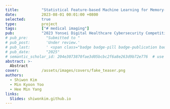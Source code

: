 ```yaml
---
title:          "Statistical Feature-based Machine Learning for Memory-efficient Fake Image Detection"
date:           2023-08-01 00:01:00 +0800
selected:       true
type:           project
tags:           ["# medical imaging"]
pub:            "2023 Yonsei Digital Healthcare Cybersecurity Competition"
# pub_pre:        "Submitted to "
# pub_post:       'Under review.'
# pub_last:       ' <span class="badge badge-pill badge-publication badge-success">Spotlight</span>'
# pub_date:       "2025"
# semantic_scholar_id: 204e3073870fae3d05bcbc2f6a8e263d9b72e776  # use this to retrieve citation count
abstract: >-
  Abstract
cover:          /assets/images/covers/fake_teaser.png
authors:
  - Shiwon Kim
  - Min Kyoon Yoo
  - Hee Min Yang
links:
  Slides: shiwonkim.github.io
---
```

